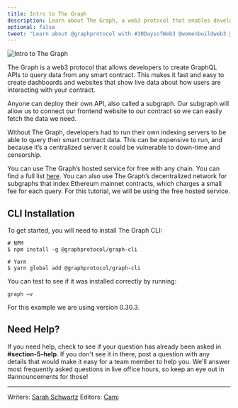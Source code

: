```yaml
---
title: Intro to The Graph
description: Learn about The Graph, a web3 protocol that enables developers to create APIs to query data from the blockchain.
optional: false
tweet: "Learn about @graphprotocol with #30DaysofWeb3 @womenbuildweb3 👾"
---
```


![Intro to The Graph](https://user-images.githubusercontent.com/15064710/180662082-82426a3c-4a63-40d4-a30b-ce23bae7a38f.png)

The Graph is a web3 protocol that allows developers to create GraphQL APIs to query data from any smart contract. This makes it fast and easy to create dashboards and websites that show live data about how users are interacting with your contract.

Anyone can deploy their own API, also called a subgraph. Our subgraph will allow us to connect our frontend website to our contract so we can easily fetch the data we need.

Without The Graph, developers had to run their own indexing servers to be able to query their smart contract data. This can be expensive to run, and because it’s a centralized server it could be vulnerable to down-time and censorship.

You can use The Graph’s hosted service for free with any chain. You can find a full list [here](https://thegraph.com/hosted-service/). You can also use The Graph’s decentralized network for subgraphs that index Ethereum mainnet contracts, which charges a small fee for each query. For this tutorial, we will be using the free hosted service.

## CLI Installation

To get started, you will need to install The Graph CLI:

```
# NPM
$ npm install -g @graphprotocol/graph-cli

# Yarn
$ yarn global add @graphprotocol/graph-cli
```

You can test to see if it was installed correctly by running:

```
graph —v
```

For this example we are using version 0.30.3.

## Need Help?

If you need help, check to see if your question has already been asked in **#section-5-help**. If you don't see it in there, post a question with any details that would make it easy for a team member to help you. We'll answer most frequently asked questions in live office hours, so keep an eye out in #announcements for those!

---

Writers: [Sarah Schwartz](https://twitter.com/schwartzswartz)
Editors: [Cami](https://twitter.com/camiinthisthang)
